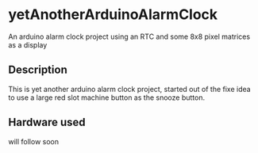 # yetAnotherArduinoAlarmClock
An arduino alarm clock project using an RTC and some 8x8 pixel matrices as a display

## Description

This is yet another arduino alarm clock project, started out of the fixe idea to use a large red slot machine button as the snooze button.

## Hardware used

will follow soon

